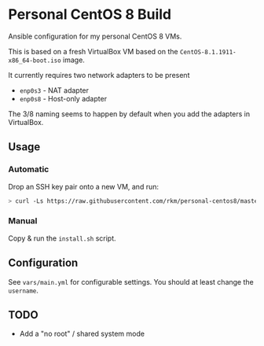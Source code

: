 
# Personal CentOS 8 Build

Ansible configuration for my personal CentOS 8 VMs.

This is based on a fresh VirtualBox VM based on the `CentOS-8.1.1911-x86_64-boot.iso` image.

It currently requires two network adapters to be present
  - `enp0s3` - NAT adapter
  - `enp0s8` - Host-only adapter

The 3/8 naming seems to happen by default when you add the adapters in VirtualBox.

## Usage

### Automatic

Drop an SSH key pair onto a new VM, and run:

```bash
> curl -Ls https://raw.githubusercontent.com/rkm/personal-centos8/master/install.sh | bash
```

### Manual

Copy & run the `install.sh` script.

## Configuration

See `vars/main.yml` for configurable settings. You should at least change the `username`.

## TODO

- Add a "no root" / shared system mode
